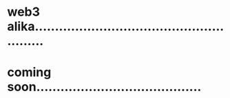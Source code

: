 # web3 alika........................................................
# coming soon.........................................
